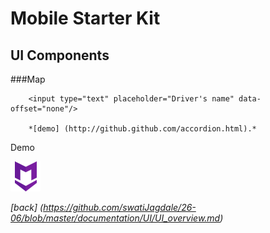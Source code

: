 Mobile Starter Kit
================================

UI Components
--------------------------------

###Map

		<input type="text" placeholder="Driver's name" data-offset="none"/>
		
		*[demo] (http://github.github.com/accordion.html).*  

Demo


![alt text][Demo]

[Demo]: https://github.com/adam-p/markdown-here/raw/master/src/common/images/icon48.png "Logo Title Text 2"


*[back] (https://github.com/swatiJagdale/26-06/blob/master/documentation/UI/UI_overview.md)*  
